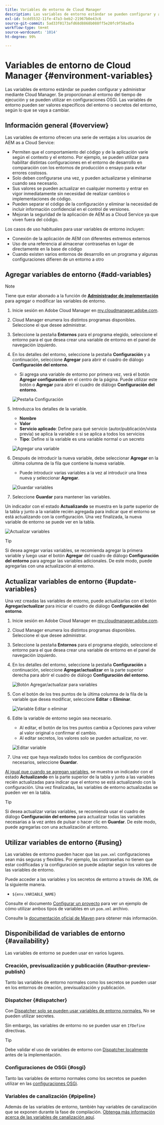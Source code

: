 ```yaml
---
title: Variables de entorno de Cloud Manager
description: Las variables de entorno estándar se pueden configurar y administrar mediante Cloud Manager y se proporcionan al entorno de tiempo de ejecución para su uso en la configuración OSGi.
exl-id: 5cdd5532-11fe-47a3-beb2-21967b0e43c6
source-git-commit: 5ad33f0173afd68d8868b088ff5e20fc9f58ad5a
workflow-type: tm+mt
source-wordcount: '1014'
ht-degree: 99%

---
```



# Variables de entorno de Cloud Manager {#environment-variables}

Las variables de entorno estándar se pueden configurar y administrar mediante Cloud Manager. Se proporcionan al entorno del tiempo de ejecución y se pueden utilizar en configuraciones OSGi. Las variables de entorno pueden ser valores específicos del entorno o secretos del entorno, según lo que se vaya a cambiar.

## Información general {#overview}

Las variables de entorno ofrecen una serie de ventajas a los usuarios de AEM as a Cloud Service:

* Permiten que el comportamiento del código y de la aplicación varíe según el contexto y el entorno. Por ejemplo, se pueden utilizar para habilitar distintas configuraciones en el entorno de desarrollo en comparación con los entornos de producción o ensayo para evitar errores costosos.
* Solo deben configurarse una vez, y pueden actualizarse y eliminarse cuando sea necesario.
* Sus valores se pueden actualizar en cualquier momento y entrar en vigor inmediatamente sin necesidad de realizar cambios o implementaciones de código.
* Pueden separar el código de la configuración y eliminar la necesidad de incluir información confidencial en el control de versiones.
* Mejoran la seguridad de la aplicación de AEM as a Cloud Service ya que viven fuera del código.

Los casos de uso habituales para usar variables de entorno incluyen:

* Conexión de la aplicación de AEM con diferentes extremos externos
* Uso de una referencia al almacenar contraseñas en lugar de directamente en la base de código
* Cuando existen varios entornos de desarrollo en un programa y algunas configuraciones difieren de un entorno a otro

## Agregar variables de entorno {#add-variables}

>[!NOTE]
>
>Tiene que estar abonado a la función de [**Administrador de implementación**](/help/onboarding/cloud-manager-introduction.md#role-based-premissions) para agregar o modificar las variables de entorno.

1. Inicie sesión en Adobe Cloud Manager en [my.cloudmanager.adobe.com](https://my.cloudmanager.adobe.com/).
1. Cloud Manager enumera los distintos programas disponibles. Seleccione el que desee administrar.
1. Seleccione la pestaña **Entornos** para el programa elegido, seleccione el entorno para el que desea crear una variable de entorno en el panel de navegación izquierdo.
1. En los detalles del entorno, seleccione la pestaña **Configuración** y a continuación, seleccione **Agregar** para abrir el cuadro de diálogo **Configuración del entorno**.
   * Si agrega una variable de entorno por primera vez, verá el botón **Agregar configuración** en el centro de la página. Puede utilizar este botón o **Agregar** para abrir el cuadro de diálogo **Configuración del entorno**.

   ![Pestaña Configuración](assets/configuration-tab.png)

1. Introduzca los detalles de la variable.
   * **Nombre**
   * **Valor**
   * **Servicio aplicado**: Define para qué servicio (autor/publicación/vista previa) se aplica la variable o si se aplica a todos los servicios
   * **Tipo**: Define si la variable es una variable normal o un secreto

   ![Agregar una variable](assets/add-variable.png)

1. Después de introducir la nueva variable, debe seleccionar **Agregar** en la última columna de la fila que contiene la nueva variable.
   * Puede introducir varias variables a la vez al introducir una línea nueva y seleccionar **Agregar**.

   ![Guardar variables](assets/save-variables.png)

1. Seleccione **Guardar** para mantener las variables.

Un indicador con el estado **Actualizando** se muestra en la parte superior de la tabla y junto a la variable recién agregada para indicar que el entorno se está actualizando con la configuración. Una vez finalizada, la nueva variable de entorno se puede ver en la tabla.

![Actualizar variables](assets/updating-variables.png)

>[!TIP]
>
>Si desea agregar varias variables, se recomienda agregar la primera variable y luego usar el botón **Agregar** del cuadro de diálogo **Configuración del entorno** para agregar las variables adicionales. De este modo, puede agregarlas con una actualización al entorno.

## Actualizar variables de entorno {#update-variables}

Una vez creadas las variables de entorno, puede actualizarlas con el botón **Agregar/actualizar** para iniciar el cuadro de diálogo **Configuración del entorno**.

1. Inicie sesión en Adobe Cloud Manager en [my.cloudmanager.adobe.com](https://my.cloudmanager.adobe.com/).
1. Cloud Manager enumera los distintos programas disponibles. Seleccione el que desee administrar.
1. Seleccione la pestaña **Entornos** para el programa elegido, seleccione el entorno para el que desea crear una variable de entorno en el panel de navegación izquierdo.
1. En los detalles del entorno, seleccione la pestaña **Configuración** a continuación, seleccione **Agregar/actualizar** en la parte superior derecha para abrir el cuadro de diálogo **Configuración del entorno**.

   ![Botón Agregar/actualizar para variables](assets/add-update-variables.png)

1. Con el botón de los tres puntos de la última columna de la fila de la variable que desea modificar, seleccione **Editar** o **Eliminar**.

   ![Variable Editar o eliminar ](assets/edit-delete-variable.png)

1. Edite la variable de entorno según sea necesario.
   * Al editar, el botón de los tres puntos cambia a Opciones para volver al valor original o confirmar el cambio.
   * Al editar secretos, los valores solo se pueden actualizar, no ver.

   ![Editar variable](assets/edit-variable.png)

1. Una vez que haya realizado todos los cambios de configuración necesarios, seleccione **Guardar**.

[Al igual que cuando se agregan variables,](#add-variables) se muestra un indicador con el estado **Actualizando** en la parte superior de la tabla y junto a las variables recién actualizadas para indicar que el entorno se está actualizando con la configuración. Una vez finalizadas, las variables de entorno actualizadas se pueden ver en la tabla.

>[!TIP]
>
>Si desea actualizar varias variables, se recomienda usar el cuadro de diálogo **Configuración del entorno** para actualizar todas las variables necesarias a la vez antes de pulsar o hacer clic en **Guardar**. De este modo, puede agregarlas con una actualización al entorno.

## Utilizar variables de entorno {#using}

Las variables de entorno pueden hacer que las `pom.xml` configuraciones sean más seguras y flexibles. Por ejemplo, las contraseñas no tienen que estar codificadas y la configuración se puede adaptar según los valores de las variables de entorno.

Puede acceder a las variables y los secretos de entorno a través de XML de la siguiente manera.

* `${env.VARIABLE_NAME}`

Consulte el documento [Configurar un proyecto](/help/implementing/cloud-manager/getting-access-to-aem-in-cloud/setting-up-project.md#password-protected-maven-repository-support-password-protected-maven-repositories) para ver un ejemplo de cómo utilizar ambos tipos de variables en un `pom.xml` archivo.

Consulte la [documentación oficial de Maven](https://maven.apache.org/settings.html#quick-overview) para obtener más información.

## Disponibilidad de variables de entorno {#availability}

Las variables de entorno se pueden usar en varios lugares.

### Creación, previsualización y publicación {#author-preview-publish}

Tanto las variables de entorno normales como los secretos se pueden usar en los entornos de creación, previsualización y publicación.

### Dispatcher {#dispatcher}

Con [Dispatcher solo se pueden usar variables de entorno normales.](https://experienceleague.adobe.com/docs/experience-manager-dispatcher/using/dispatcher.html?lang=es) No se pueden utilizar secretes.

Sin embargo, las variables de entorno no se pueden usar en `IfDefine` directivas.

>[!TIP]
>
>Debe validar el uso de variables de entorno con [Dispatcher localmente](https://experienceleague.adobe.com/docs/experience-manager-learn/cloud-service/local-development-environment-set-up/dispatcher-tools.html?lang=es) antes de la implementación.

### Configuraciones de OSGi {#osgi}

Tanto las variables de entorno normales como los secretos se pueden utilizar en las [configuraciones OSGi](/help/implementing/deploying/configuring-osgi.md).

### Variables de canalización {#pipeline}

Además de las variables de entorno, también hay variables de canalización que se exponen durante la fase de compilación. [Obtenga más información acerca de las variables de canalización aquí](/help/implementing/cloud-manager/getting-access-to-aem-in-cloud/build-environment-details.md#pipeline-variables).
